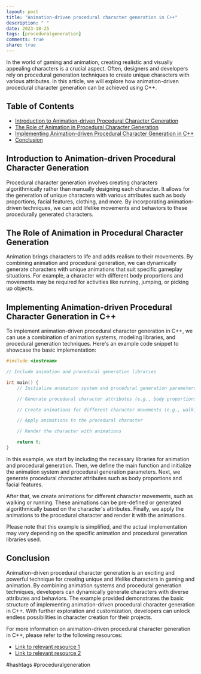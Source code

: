 ```yaml
---
layout: post
title: "Animation-driven procedural character generation in C++"
description: " "
date: 2023-10-25
tags: [proceduralgeneration]
comments: true
share: true
---
```


In the world of gaming and animation, creating realistic and visually appealing characters is a crucial aspect. Often, designers and developers rely on procedural generation techniques to create unique characters with various attributes. In this article, we will explore how animation-driven procedural character generation can be achieved using C++.

## Table of Contents
- [Introduction to Animation-driven Procedural Character Generation](#introduction-to-animation-driven-procedural-character-generation)
- [The Role of Animation in Procedural Character Generation](#the-role-of-animation-in-procedural-character-generation)
- [Implementing Animation-driven Procedural Character Generation in C++](#implementing-animation-driven-procedural-character-generation-in-c++)
- [Conclusion](#conclusion)

## Introduction to Animation-driven Procedural Character Generation

Procedural character generation involves creating characters algorithmically rather than manually designing each character. It allows for the generation of unique characters with various attributes such as body proportions, facial features, clothing, and more. By incorporating animation-driven techniques, we can add lifelike movements and behaviors to these procedurally generated characters.

## The Role of Animation in Procedural Character Generation

Animation brings characters to life and adds realism to their movements. By combining animation and procedural generation, we can dynamically generate characters with unique animations that suit specific gameplay situations. For example, a character with different body proportions and movements may be required for activities like running, jumping, or picking up objects.

## Implementing Animation-driven Procedural Character Generation in C++

To implement animation-driven procedural character generation in C++, we can use a combination of animation systems, modeling libraries, and procedural generation techniques. Here's an example code snippet to showcase the basic implementation:

```cpp
#include <iostream>

// Include animation and procedural generation libraries

int main() {
    // Initialize animation system and procedural generation parameters

    // Generate procedural character attributes (e.g., body proportions, facial features)

    // Create animations for different character movements (e.g., walking, running)

    // Apply animations to the procedural character

    // Render the character with animations

    return 0;
}
```

In this example, we start by including the necessary libraries for animation and procedural generation. Then, we define the main function and initialize the animation system and procedural generation parameters. Next, we generate procedural character attributes such as body proportions and facial features.

After that, we create animations for different character movements, such as walking or running. These animations can be pre-defined or generated algorithmically based on the character's attributes. Finally, we apply the animations to the procedural character and render it with the animations.

Please note that this example is simplified, and the actual implementation may vary depending on the specific animation and procedural generation libraries used.

## Conclusion

Animation-driven procedural character generation is an exciting and powerful technique for creating unique and lifelike characters in gaming and animation. By combining animation systems and procedural generation techniques, developers can dynamically generate characters with diverse attributes and behaviors. The example provided demonstrates the basic structure of implementing animation-driven procedural character generation in C++. With further exploration and customization, developers can unlock endless possibilities in character creation for their projects.

For more information on animation-driven procedural character generation in C++, please refer to the following resources:

- [Link to relevant resource 1](https://example.com/resource1)
- [Link to relevant resource 2](https://example.com/resource2)

#hashtags #proceduralgeneration
